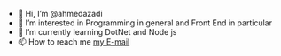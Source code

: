 - 👋 Hi, I’m @ahmedazadi
- 👀 I’m interested in Programming in general and Front End in particular
- 🌱 I’m currently learning DotNet and Node js
- 📫 How to reach me [my E-mail](mailto:ahmedazad750@gmail.com)


<!---
ahmedazadi/ahmedazadi is a ✨ special ✨ repository because its `README.md` (this file) appears on your GitHub profile.
You can click the Preview link to take a look at your changes.
--->
